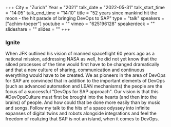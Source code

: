 +++
City = "Zurich"
Year = "2021"
talk_date = "2022-05-31"
talk_start_time = "14:05"
talk_end_time = "14:10"
title = "52 years since mankind hit the moon - the hit parade of bringing DevOps to SAP"
type = "talk"
speakers = ["achim-toeper"]
youtube = ""
vimeo = "625196128"
speakerdeck = ""
slideshare = ""
slides = ""
+++

### Ignite

When JFK outlined his vision of manned spaceflight 60 years ago as a national mission, addressing NASA as well, he did not yet know that the siloed processes of the time would first have to be changed dramatically and that a new culture of sharing, communication and continuous everything would have to be created. We as pioneers in the area of DevOps for SAP are convinced that in addition to the important elements of DevOps (such as advanced automation and LEAN mechanisms) the people are the focus of a successful "DevOps for SAP approach". Our vision is that this #DevOpsCulture must first be brought into the hearts (and then into the brains) of people. And how could that be done more easily than by music and songs. Follow my talk to the hits of a space odyssey into infinite expanses of digital twins and robots alongside integrations and feel the freedom of realizing that SAP is not an island, when it comes to DevOps.